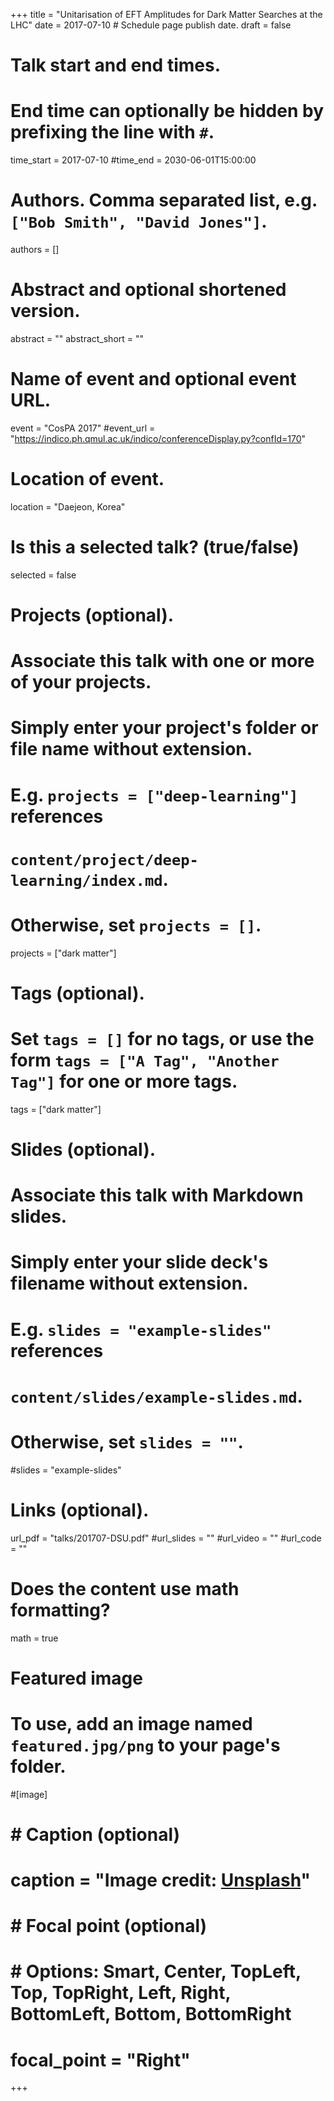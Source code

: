 +++
title = "Unitarisation of EFT Amplitudes for Dark Matter Searches at the LHC"
date = 2017-07-10  # Schedule page publish date.
draft = false

# Talk start and end times.
#   End time can optionally be hidden by prefixing the line with `#`.
time_start = 2017-07-10
#time_end = 2030-06-01T15:00:00

# Authors. Comma separated list, e.g. `["Bob Smith", "David Jones"]`.
authors = [] 

# Abstract and optional shortened version.
abstract = ""
abstract_short = ""

# Name of event and optional event URL.
event = "CosPA 2017"
#event_url = "https://indico.ph.qmul.ac.uk/indico/conferenceDisplay.py?confId=170"

# Location of event.
location = "Daejeon, Korea"

# Is this a selected talk? (true/false)
selected = false

# Projects (optional).
#   Associate this talk with one or more of your projects.
#   Simply enter your project's folder or file name without extension.
#   E.g. `projects = ["deep-learning"]` references 
#   `content/project/deep-learning/index.md`.
#   Otherwise, set `projects = []`.
projects = ["dark matter"]

# Tags (optional).
#   Set `tags = []` for no tags, or use the form `tags = ["A Tag", "Another Tag"]` for one or more tags.
tags = ["dark matter"]

# Slides (optional).
#   Associate this talk with Markdown slides.
#   Simply enter your slide deck's filename without extension.
#   E.g. `slides = "example-slides"` references 
#   `content/slides/example-slides.md`.
#   Otherwise, set `slides = ""`.
#slides = "example-slides"

# Links (optional).
url_pdf = "talks/201707-DSU.pdf"
#url_slides = ""
#url_video = ""
#url_code = ""

# Does the content use math formatting?
math = true

# Featured image
# To use, add an image named `featured.jpg/png` to your page's folder. 
#[image]
#  # Caption (optional)
#  caption = "Image credit: [**Unsplash**](https://unsplash.com/photos/bzdhc5b3Bxs)"
#
#  # Focal point (optional)
#  # Options: Smart, Center, TopLeft, Top, TopRight, Left, Right, BottomLeft, Bottom, BottomRight
#  focal_point = "Right"
+++


